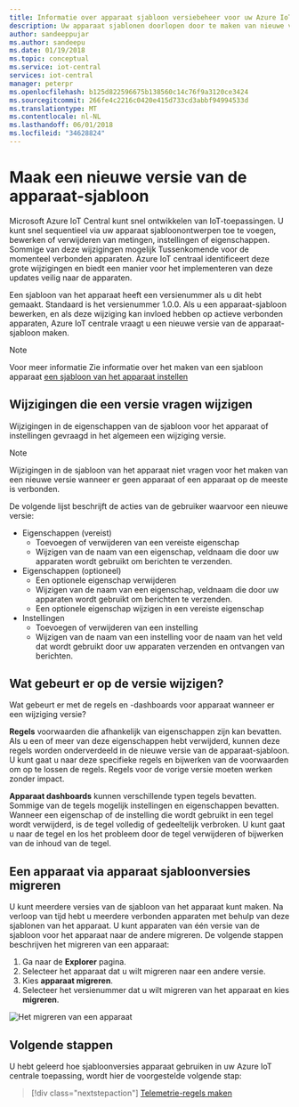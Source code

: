 ```yaml
---
title: Informatie over apparaat sjabloon versiebeheer voor uw Azure IoT centrale apps | Microsoft Docs
description: Uw apparaat sjablonen doorlopen door te maken van nieuwe versies en zonder enige impact op uw live verbonden apparaten
author: sandeeppujar
ms.author: sandeepu
ms.date: 01/19/2018
ms.topic: conceptual
ms.service: iot-central
services: iot-central
manager: peterpr
ms.openlocfilehash: b125d822596675b138560c14c76f9a3120ce3424
ms.sourcegitcommit: 266fe4c2216c0420e415d733cd3abbf94994533d
ms.translationtype: MT
ms.contentlocale: nl-NL
ms.lasthandoff: 06/01/2018
ms.locfileid: "34628824"
---
```

# <a name="create-a-new-device-template-version"></a>Maak een nieuwe versie van de apparaat-sjabloon

Microsoft Azure IoT Central kunt snel ontwikkelen van IoT-toepassingen. U kunt snel sequentieel via uw apparaat sjabloonontwerpen toe te voegen, bewerken of verwijderen van metingen, instellingen of eigenschappen. Sommige van deze wijzigingen mogelijk Tussenkomende voor de momenteel verbonden apparaten. Azure IoT centraal identificeert deze grote wijzigingen en biedt een manier voor het implementeren van deze updates veilig naar de apparaten.

Een sjabloon van het apparaat heeft een versienummer als u dit hebt gemaakt. Standaard is het versienummer 1.0.0. Als u een apparaat-sjabloon bewerken, en als deze wijziging kan invloed hebben op actieve verbonden apparaten, Azure IoT centrale vraagt u een nieuwe versie van de apparaat-sjabloon maken.

> [!NOTE]
> Voor meer informatie Zie informatie over het maken van een sjabloon apparaat [een sjabloon van het apparaat instellen](howto-set-up-template.md)

## <a name="changes-that-prompt-a-version-change"></a>Wijzigingen die een versie vragen wijzigen

Wijzigingen in de eigenschappen van de sjabloon voor het apparaat of instellingen gevraagd in het algemeen een wijziging versie.

> [!NOTE]
> Wijzigingen in de sjabloon van het apparaat niet vragen voor het maken van een nieuwe versie wanneer er geen apparaat of een apparaat op de meeste is verbonden.

De volgende lijst beschrijft de acties van de gebruiker waarvoor een nieuwe versie:

* Eigenschappen (vereist)
    * Toevoegen of verwijderen van een vereiste eigenschap
    * Wijzigen van de naam van een eigenschap, veldnaam die door uw apparaten wordt gebruikt om berichten te verzenden.
*  Eigenschappen (optioneel)
    * Een optionele eigenschap verwijderen
    * Wijzigen van de naam van een eigenschap, veldnaam die door uw apparaten wordt gebruikt om berichten te verzenden.
    * Een optionele eigenschap wijzigen in een vereiste eigenschap
*  Instellingen
    * Toevoegen of verwijderen van een instelling
    * Wijzigen van de naam van een instelling voor de naam van het veld dat wordt gebruikt door uw apparaten verzenden en ontvangen van berichten.

## <a name="what-happens-on-version-change"></a>Wat gebeurt er op de versie wijzigen?

Wat gebeurt er met de regels en -dashboards voor apparaat wanneer er een wijziging versie?

**Regels** voorwaarden die afhankelijk van eigenschappen zijn kan bevatten. Als u een of meer van deze eigenschappen hebt verwijderd, kunnen deze regels worden onderverdeeld in de nieuwe versie van de apparaat-sjabloon. U kunt gaat u naar deze specifieke regels en bijwerken van de voorwaarden om op te lossen de regels. Regels voor de vorige versie moeten werken zonder impact.

**Apparaat dashboards** kunnen verschillende typen tegels bevatten. Sommige van de tegels mogelijk instellingen en eigenschappen bevatten. Wanneer een eigenschap of de instelling die wordt gebruikt in een tegel wordt verwijderd, is de tegel volledig of gedeeltelijk verbroken. U kunt gaat u naar de tegel en los het probleem door de tegel verwijderen of bijwerken van de inhoud van de tegel.

## <a name="migrate-a-device-across-device-template-versions"></a>Een apparaat via apparaat sjabloonversies migreren

U kunt meerdere versies van de sjabloon van het apparaat kunt maken. Na verloop van tijd hebt u meerdere verbonden apparaten met behulp van deze sjablonen van het apparaat. U kunt apparaten van één versie van de sjabloon voor het apparaat naar de andere migreren. De volgende stappen beschrijven het migreren van een apparaat:

1. Ga naar de **Explorer** pagina.
1. Selecteer het apparaat dat u wilt migreren naar een andere versie.
1. Kies **apparaat migreren**.
1. Selecteer het versienummer dat u wilt migreren van het apparaat en kies **migreren**.

![Het migreren van een apparaat](media\howto-version-devicetemplate\pick-version.png)

## <a name="next-steps"></a>Volgende stappen

U hebt geleerd hoe sjabloonversies apparaat gebruiken in uw Azure IoT centrale toepassing, wordt hier de voorgestelde volgende stap:

> [!div class="nextstepaction"]
> [Telemetrie-regels maken](howto-create-telemetry-rules.md)